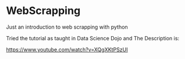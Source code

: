 # WebScrapping
Just an introduction to web scrapping with python

Tried the tutorial as taught in Data Science Dojo and The Description is:

https://www.youtube.com/watch?v=XQgXKtPSzUI
